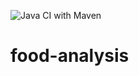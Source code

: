 ![Java CI with Maven](https://github.com/KirillSmirnow/food-analysis/workflows/Java%20CI%20with%20Maven/badge.svg)

# food-analysis
